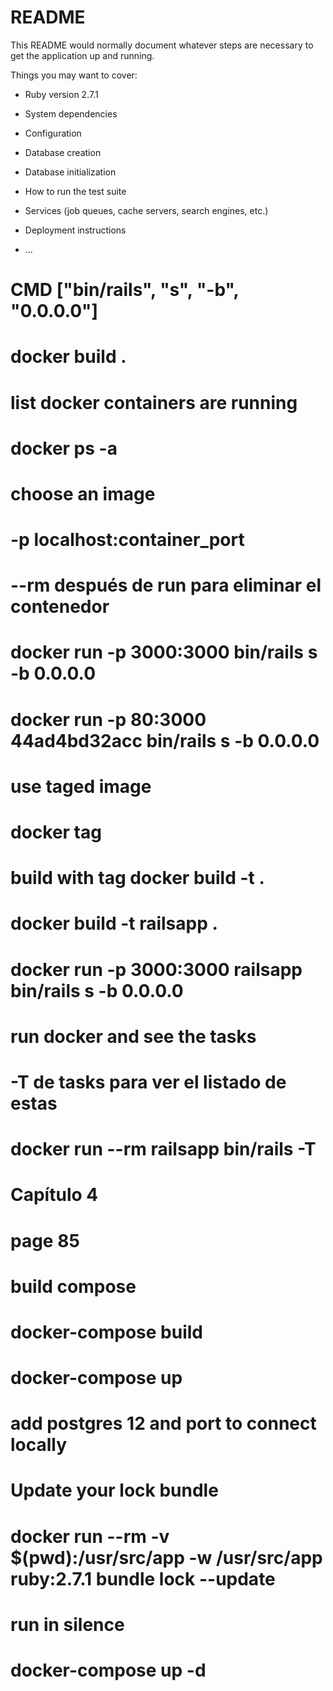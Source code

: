 # README

This README would normally document whatever steps are necessary to get the
application up and running.

Things you may want to cover:

* Ruby version 2.7.1

* System dependencies

* Configuration

* Database creation

* Database initialization

* How to run the test suite

* Services (job queues, cache servers, search engines, etc.)

* Deployment instructions

* ...

# CMD​​ ["bin/rails", "s", "-b", "0.0.0.0"]​
# docker build .
# list docker containers are running
# docker ps -a
# choose an image
# -p localhost:container_port
# ​--rm​​  después de run para eliminar el contenedor   
# docker run -p 3000:3000 <imageid> bin/rails s -b 0.0.0.0
# docker run -p 80:3000 44ad4bd32acc bin/rails s -b 0.0.0.0
# use taged image 
# docker tag <imageid> <tag>
# build with tag docker​​ ​​build​​ ​​-t​​ <tagname>​ .
# docker ​​build​​ ​​-t​​ ​​railsapp​​ ​​.​
# docker run -p 3000:3000 railsapp bin/rails s -b 0.0.0.0
# run docker and see the tasks
# -T de tasks para ver el listado de estas
# docker run --rm railsapp bin/rails -T
# Capítulo 4
# page 85
# build compose
# docker-compose build
# docker-compose up
# add postgres 12 and port to connect locally
# Update your lock bundle
# docker run --rm -v $(pwd):/usr/src/app -w /usr/src/app ruby:2.7.1 bundle lock --update
# run in silence
# docker-compose up -d